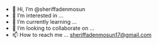 - 👋 Hi, I’m @sheriffadenmosun
- 👀 I’m interested in ...
- 🌱 I’m currently learning ...
- 💞️ I’m looking to collaborate on ...
- 📫 How to reach me ... sheriffadenmosun17@gmail.com

<!---
sheriffadenmosun/sheriffadenmosun is a ✨ special ✨ repository because its `README.md` (this file) appears on your GitHub profile.
You can click the Preview link to take a look at your changes.
--->
